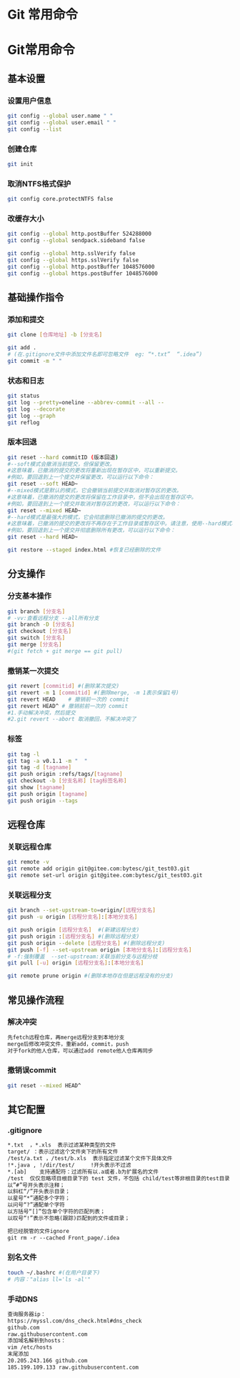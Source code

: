 # Git 常用命令


# Git常用命令

## 基本设置

### 设置用户信息

```bash
git config --global user.name " "
git config --global user.email " "
git config --list
```

### 创建仓库
```bash
git init
```

### 取消NTFS格式保护
```bash
git config core.protectNTFS false
```

### 改缓存大小

```bash
git config --global http.postBuffer 524288000
git config --global sendpack.sideband false

git config --global http.sslVerify false
git config --global https.sslVerify false
git config --global http.postBuffer 1048576000
git config --global https.postBuffer 1048576000
```


## 基础操作指令

### 添加和提交

```bash
git clone [仓库地址] -b [分支名]
```

```bash
git add .
# (在.gitignore文件中添加文件名即可忽略文件  eg: “*.txt”  “.idea”)
git commit -m " "
```

### 状态和日志

```bash
git status
git log --pretty=oneline --abbrev-commit --all --
git log --decorate
git log --graph
git reflog
```

### 版本回退

```bash
git reset --hard commitID (版本回退)
#--soft模式会撤消当前提交，但保留更改。
#这意味着，已撤消的提交的更改将重新出现在暂存区中，可以重新提交。
#例如，要回退到上一个提交并保留更改，可以运行以下命令：
git reset --soft HEAD~
#--mixed模式是默认的模式，它会撤销当前提交并取消对暂存区的更改。
#这意味着，已撤消的提交的更改将保留在工作目录中，但不会出现在暂存区中。
#例如，要回退到上一个提交并取消对暂存区的更改，可以运行以下命令：
git reset --mixed HEAD~
#--hard模式是最强大的模式，它会彻底删除已撤消的提交的更改。
#这意味着，已撤消的提交的更改将不再存在于工作目录或暂存区中。请注意，使用--hard模式将永久删除更改，无法恢复。
#例如，要回退到上一个提交并彻底删除所有更改，可以运行以下命令：
git reset --hard HEAD~

git restore --staged index.html #恢复已经删除的文件
```


## 分支操作

### 分支基本操作
```bash
git branch [分支名]
# -vv:查看远程分支 --all所有分支
git branch -D [分支名]
git checkout [分支名]
git switch [分支名]
git merge [分支名]
#(git fetch + git merge == git pull)
```

### 撤销某一次提交
```bash
git revert [commitid] #(删除某次提交)
git revert -m 1 [commitid] #(删除merge, -m 1表示保留1号)
git revert HEAD    # 撤销前一次的 commit 
git revert HEAD^ # 撤销前前一次的 commit
#1.手动解决冲突，然后提交
#2.git revert --abort 取消撤回，不解决冲突了
```

### 标签

```bash
git tag -l
git tag -a v0.1.1 -m "  "
git tag -d [tagname]
git push origin :refs/tags/[tagname]
git checkout -b [分支名称] [tag标签名称]
git show [tagname]
git push origin [tagname]
git push origin --tags
```


## 远程仓库

### 关联远程仓库

```bash
git remote -v
git remote add origin git@gitee.com:bytesc/git_test03.git
git remote set-url origin git@gitee.com:bytesc/git_test03.git
```

### 关联远程分支

```bash
git branch --set-upstream-to=origin/[远程分支名]
git push -u origin [远程分支名]:[本地分支名]

git push origin [远程分支名]  #(新建远程分支)
git push origin :[远程分支名] #(删除远程分支)
git push origin --delete [远程分支名] #(删除远程分支)
git push [-f] --set-upstream origin [本地分支名]:[远程分支名]
# -f:强制覆盖  --set-upstream:关联当前分支与远程分枝  
git pull [-u] origin [远程分支名]:[本地分支名]

git remote prune origin #(删除本地存在但是远程没有的分支)
```


## 常见操作流程

### 解决冲突

```txt
先fetch远程仓库，再merge远程分支到本地分支
merge后修改冲突文件，重新add，commit，push
对于fork的他人仓库，可以通过add remote他人仓库再同步
```

### 撤销误commit

```bash
git reset --mixed HEAD^
```

## 其它配置

### .gitignore

```txt
*.txt  ，*.xls  表示过滤某种类型的文件
target/ ：表示过滤这个文件夹下的所有文件
/test/a.txt ，/test/b.xls  表示指定过滤某个文件下具体文件
!*.java , !/dir/test/     !开头表示不过滤
*.[ab]    支持通配符：过滤所有以.a或者.b为扩展名的文件
/test  仅仅忽略项目根目录下的 test 文件，不包括 child/test等非根目录的test目录
以”#”号开头表示注释；
以斜杠“/”开头表示目录；
以星号“*”通配多个字符；
以问号“?”通配单个字符
以方括号“[]”包含单个字符的匹配列表；
以叹号“!”表示不忽略(跟踪)匹配到的文件或目录；

把已经脱管的文件ignore
git rm -r --cached Front_page/.idea
```

### 别名文件

```bash
touch ~/.bashrc #(在用户目录下)
# 内容："alias ll='ls -al'"
```

### 手动DNS

```txt
查询服务器ip：
https://myssl.com/dns_check.html#dns_check
github.com
raw.githubusercontent.com
添加域名解析到hosts：
vim /etc/hosts
末尾添加
20.205.243.166 github.com
185.199.109.133 raw.githubusercontent.com
```

